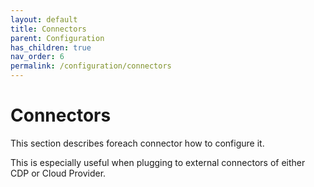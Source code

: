 ```yaml
---
layout: default
title: Connectors
parent: Configuration
has_children: true
nav_order: 6
permalink: /configuration/connectors
---
```


# Connectors

This section describes foreach connector how to configure it.

This is especially useful when plugging to external connectors of either CDP or Cloud Provider.